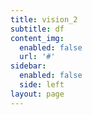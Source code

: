 ```yaml
---
title: vision_2
subtitle: df
content_img:
  enabled: false
  url: '#'
sidebar:
  enabled: false
  side: left
layout: page
---
```


